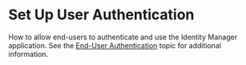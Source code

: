 # Set Up User Authentication

How to allow end-users to authenticate and use the Identity Manager application. See the
[ End-User Authentication](/docs/identitymanager/6.2/identitymanager/integration-guide/network-configuration/server-configuration/end-users-authentication/index.md)
topic for additional information.
